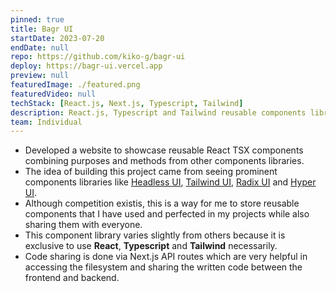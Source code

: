 ```yaml
---
pinned: true
title: Bagr UI
startDate: 2023-07-20
endDate: null
repo: https://github.com/kiko-g/bagr-ui
deploy: https://bagr-ui.vercel.app
preview: null
featuredImage: ./featured.png
featuredVideo: null
techStack: [React.js, Next.js, Typescript, Tailwind]
description: React.js, Typescript and Tailwind reusable components library.
team: Individual
---
```


- Developed a website to showcase reusable React TSX components combining purposes and methods from other components libraries.
- The idea of building this project came from seeing prominent components libraries like [Headless UI](https://headlessui.com/), [Tailwind UI](https://tailwindui.com/), [Radix UI](https://www.radix-ui.com/) and [Hyper UI](https://hyperui.dev/).
- Although competition existis, this is a way for me to store reusable components that I have used and perfected in my projects while also sharing them with everyone.
- This component library varies slightly from others because it is exclusive to use **React**, **Typescript** and **Tailwind** necessarily.
- Code sharing is done via Next.js API routes which are very helpful in accessing the filesystem and sharing the written code between the frontend and backend.
